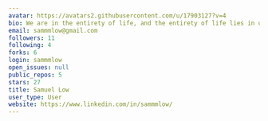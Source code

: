 ```yaml
---
avatar: https://avatars2.githubusercontent.com/u/17903127?v=4
bio: We are in the entirety of life, and the entirety of life lies in us.
email: sammmlow@gmail.com
followers: 11
following: 4
forks: 6
login: sammmlow
open_issues: null
public_repos: 5
stars: 27
title: Samuel Low
user_type: User
website: https://www.linkedin.com/in/sammmlow/
---
```

